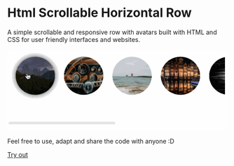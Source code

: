 # Html Scrollable Horizontal Row
 A simple scrollable and responsive row with avatars built with HTML and CSS for user friendly interfaces and websites. 

![](demo.gif)



Feel free to use, adapt and share the code with anyone :D

[Try out](https://codepen.io/sadrisco/pen/zYWXgdQ)
